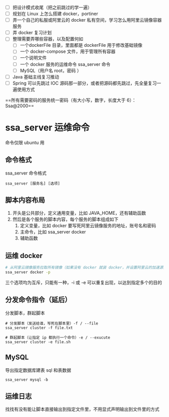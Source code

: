 - [ ] 把设计模式收尾（把之前跳过的学一遍）
- [ ] 规划在 Linux 上怎么搭建 docker，portiner
- [ ] 弄一个自己的私服或阿里云的 docker 私有空间，学习怎么用阿里云镜像容器服务
- [ ] 弄 docker 复习计划
- [ ] 整理需要弄哪些容器，以及配置何如
	- [ ] 一个dockerFile 目录，里面都是 dockerFile 用于修改基础镜像
	- [ ] 一个 docker-compose 文件，用于管理所有容器
	- [ ] 一个说明文件
	- [ ] 一个 docker 服务的运维命令 ssa_server 命令
	- [ ] MySQL（用户名 root，密码 ）
- [ ] Java 基础主线复习推动
- [ ] Spring 可以先跳过 IOC 源码那一部分，或者把源码都先跳过，先全量复习一遍使用方式

==所有需要密码的服务统一密码（有大小写，数字，长度大于 6）：Ssa@2000==

# ssa_server 运维命令

命令仅限 ubuntu 用

## 命令格式

ssa_server 命令格式

```shell
ssa_server [服务名] [选项]
```

## 脚本内容布局

1. 开头是公共部分，定义通用变量，比如 JAVA_HOME，还有辅助函数
2. 然后是各个服务的脚本内容，每个服务的脚本组成如下
	1. 定义变量，比如 docker 要写死阿里云镜像服务的地址，账号名和密码
	2. 主命令，比如 ssa_server docker
	3. 辅助函数

## 运维 docker

```bash
# 从阿里云镜像服务拉取所有镜像（如果没有 docker 就装 docker，并设置阿里云的加速源）
ssa_server docker -p
```


三个选项均为互斥，只能有一种，-i 或 -e 可以重复出现，以达到指定多个的目的

## 分发命令指令（延后）

分发脚本，群起脚本

```shell
# 分发脚本（发送给谁，写死在脚本里）-f / --file
ssa_server cluster -f file.txt

# 群起脚本（让指定 ip 都执行一个命令）-e / --exucute
ssa_server cluster -e file.sh
```

## MySQL

导出指定数据库建表 sql 和表数据

```shell
ssa_server mysql -b
```

## 运维日志


找找有没有能让脚本直接输出到指定文件里，不用显式声明输出到文件里的方式